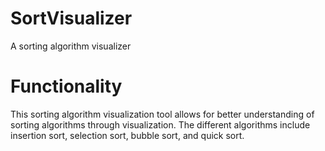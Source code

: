 # SortVisualizer
A sorting algorithm visualizer

# Functionality
This sorting algorithm visualization tool allows for better understanding of sorting algorithms through
visualization. The different algorithms include insertion sort, selection sort, bubble sort, and quick sort. 
